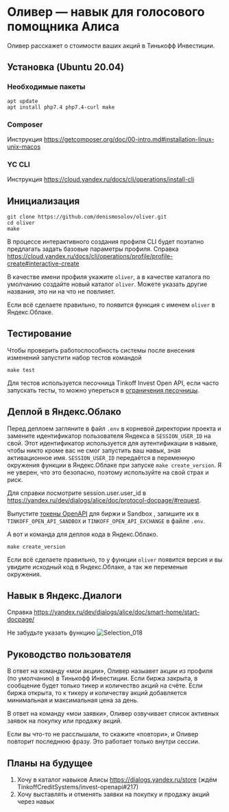 # Оливер — навык для голосового помощника Алиса

Оливер расскажет о стоимости ваших акций в Тинькофф Инвестиции.

## Установка (Ubuntu 20.04)

### Необходимые пакеты
```
apt update
apt install php7.4 php7.4-curl make
```
### Composer
Инструкция https://getcomposer.org/doc/00-intro.md#installation-linux-unix-macos

### YC CLI
Инструкция https://cloud.yandex.ru/docs/cli/operations/install-cli

## Инициализация
```
git clone https://github.com/denismosolov/oliver.git
cd oliver
make
```
В процессе интерактивного создания профиля CLI будет поэтапно предлагать задать базовые параметры профиля. Cправка https://cloud.yandex.ru/docs/cli/operations/profile/profile-create#interactive-create

В качестве имени профиля укажите `oliver`, а в качестве каталога по умолчанию создайте новый каталог `oliver`. Можете указать другие названия, это ни на что не повлияет.

Если всё сделаете правильно, то появится функция с именем `oliver` в Яндекс.Облаке.

## Тестирование
Чтобы проверить работоспособность системы после внесения изменений запустити набор тестов командой

```
make test
```
Для тестов используется песочница Tinkoff Invest Open API, если часто запускать тесты, то можно упереться в [ограничения песочницы](https://tinkoffcreditsystems.github.io/invest-openapi/rest/).

## Деплой в Яндекс.Облако
Перед деплоем загляните в файл `.env` в корневой директории проекта и замените идентификатор пользователя Яндекса в `SESSION_USER_ID` на свой. Этот идентификатор используется для аутентификации в навыке, чтобы никто кроме вас не смог запустить ваш навык, зная активационное имя. `SESSION_USER_ID` передаётся в переменную окружения функции в Яндекс.Облаке при запуске `make create_version`. Я не уверен, что это безопасно, поэтому используйте на свой страх и риск.

Для справки посмотрите session.user.user_id в https://yandex.ru/dev/dialogs/alice/doc/protocol-docpage/#request.

Выпустите [токены OpenAPI](https://tinkoffcreditsystems.github.io/invest-openapi/auth/) для биржи и Sandbox , запишите их в `TINKOFF_OPEN_API_SANDBOX` и `TINKOFF_OPEN_API_EXCHANGE` в файле `.env`.

А вот и команда для деплоя кода в Яндекс.Облако.
```
make create_version
```

Если всё сделаете правильно, то у функции `oliver` появится версия и вы увидите исходный код в Яндекс.Облаке, а так же переменые окружения.

## Навык в Яндекс.Диалоги
Справка https://yandex.ru/dev/dialogs/alice/doc/smart-home/start-docpage/

Не забудьте указать функцию
![Selection_018](https://user-images.githubusercontent.com/3057626/83176044-85456180-a125-11ea-994b-6087a78f42f8.png)

## Руководство пользователя
В ответ на команду «мои акции», Оливер назыавет акции из профиля (по умолчанию) в Тинькофф Инвестиции. Если биржа закрыта, в сообщение будет только тикер и количество акций на счёте. Если биржа открыта, то к тикеру и количеству акций добавляется минимальная и максимальная цена за день.

В ответ на команду «мои заявки», Оливер озвучивает список активных заявок на покупку или продажу акций.

Если вы что-то не расслышали, то скажите «повтори», и Оливер повторит последнюю фразу. Это работает только внутри сессии.

## Планы на будущее
1. Хочу в каталог навыков Алисы https://dialogs.yandex.ru/store (ждём  TinkoffCreditSystems/invest-openapi#217)
2. Хочу выставлять и отменять заявки на покупку и продажу акций через навык
